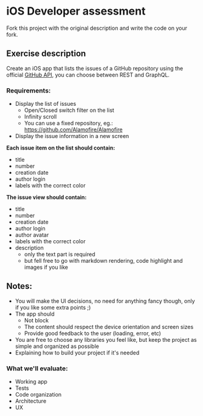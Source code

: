 # iOS Developer assessment

Fork this project with the original description and write the code on your fork.

## Exercise description

Create an iOS app that lists the issues of a GitHub repository using the official [GitHub API]( https://developer.github.com/), you can choose between REST and GraphQL.

### Requirements:

- Display the list of issues
	- Open/Closed switch filter on the list
	- Infinity scroll
	- You can use a fixed repository, eg.: https://github.com/Alamofire/Alamofire
- Display the issue information in a new screen

**Each issue item on the list should contain:**

- title
- number
- creation date
- author login
- labels with the correct color

**The issue view should contain:**

- title
- number
- creation date
- author login
- author avatar
- labels with the correct color
- description
	- only the text part is required
	- but fell free to go with markdown rendering, code highlight and images if you like

## Notes:

- You will make the UI decisions, no need for anything fancy though, only if you like some extra points ;)
- The app should
	- Not block
	- The content should respect the device orientation and screen sizes
	- Provide good feedback to the user (loading, error, etc)
- You are free to choose any libraries you feel like, but keep the project as simple and organized as possible
- Explaining how to build your project if it's needed

### What we'll evaluate:

- Working app
- Tests
- Code organization
- Architecture
- UX
